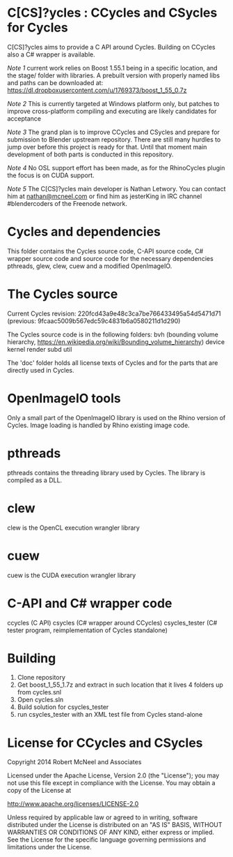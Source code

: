 C[CS]?ycles : CCycles and CSycles for Cycles
============================================

C[CS]?ycles aims to provide a C API around Cycles. Building on CCycles also a
C# wrapper is available.

*Note 1* current work relies on Boost 1.55.1 being in a specific location, and the
stage/ folder with libraries. A prebuilt version with properly named libs and
paths can be downloaded at: https://dl.dropboxusercontent.com/u/1769373/boost_1_55_0.7z

*Note 2* This is currently targeted at Windows platform only, but patches to
improve cross-platform compiling and executing are likely candidates for
acceptance

*Note 3* The grand plan is to improve CCycles and CSycles and prepare for
submission to Blender upstream repository. There are still many hurdles to jump
over before this project is ready for that. Until that moment main development
of both parts is conducted in this repository.

*Note 4* No OSL support effort has been made, as for the RhinoCycles plugin the focus is on CUDA support.

*Note 5* The C[CS]?ycles main developer is Nathan Letwory. You can contact him at nathan@mcneel.com or find him as jesterKing in IRC channel #blendercoders of the Freenode network.

Cycles and dependencies
=======================

This folder contains the Cycles source code, C-API source code, C# wrapper
source code and source code for the necessary dependencies pthreads, glew,
clew, cuew and a modified OpenImageIO.

The Cycles source
=================

Current Cycles revision: 220fcd43a9e48c3ca7be766433495a54d5471d71 (previous: 9fcaac5009b567edc59c4831b6a0580211d1d290)

The Cycles source code is in the following folders:
  bvh (bounding volume hierarchy, https://en.wikipedia.org/wiki/Bounding_volume_hierarchy)
  device
  kernel
  render
  subd
  util

The 'doc' folder holds all license texts of Cycles and for the parts that are
directly used in Cycles.

OpenImageIO tools
=================

Only a small part of the OpenImageIO library is used on the Rhino version
of Cycles. Image loading is handled by Rhino existing image code.

pthreads
========

pthreads contains the threading library used by Cycles. The library is
compiled as a DLL.

clew
====

clew is the OpenCL execution wrangler library

cuew
====

cuew is the CUDA execution wrangler library

C-API and C# wrapper code
=========================

ccycles (C API)
csycles (C# wrapper around CCycles)
csycles_tester (C# tester program, reimplementation of Cycles
                standalone)

Building
========

1. Clone repository
2. Get boost_1_55_1.7z and extract in such location that it lives 4 folders up from cycles.snl
3. Open cycles.sln
4. Build solution for csycles_tester
5. run csycles_tester with an XML test file from Cycles stand-alone

License for CCycles and CSycles
===============================

Copyright 2014 Robert McNeel and Associates

Licensed under the Apache License, Version 2.0 (the "License");
you may not use this file except in compliance with the License.
You may obtain a copy of the License at

http://www.apache.org/licenses/LICENSE-2.0

Unless required by applicable law or agreed to in writing, software
distributed under the License is distributed on an "AS IS" BASIS,
WITHOUT WARRANTIES OR CONDITIONS OF ANY KIND, either express or implied.
See the License for the specific language governing permissions and
limitations under the License.
